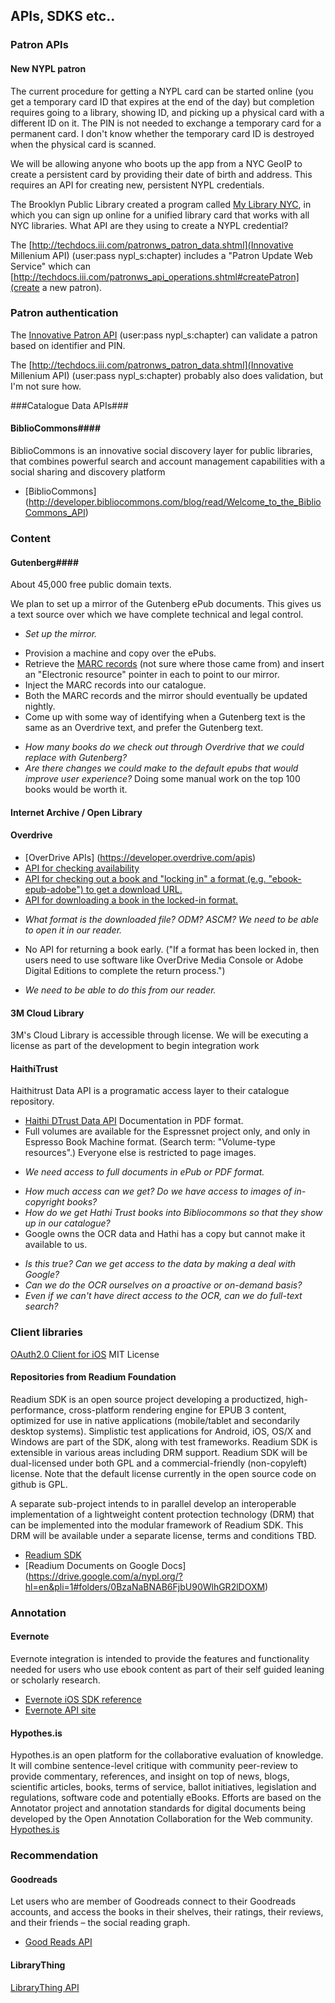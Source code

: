 ## APIs, SDKS etc..

### Patron APIs

#### New NYPL patron

The current procedure for getting a NYPL card can be started online
(you get a temporary card ID that expires at the end of the day) but
completion requires going to a library, showing ID, and picking up a
physical card with a different ID on it. The PIN is not needed to
exchange a temporary card for a permanent card. I don't know whether
the temporary card ID is destroyed when the physical card is scanned.

We will be allowing anyone who boots up the app from a NYC GeoIP to
create a persistent card by providing their date of birth and
address. This requires an API for creating new, persistent NYPL
credentials.

The Brooklyn Public Library created a program called [My Library
NYC](http://mylibrarynyc.org/about), in which you can sign up online
for a unified library card that works with all NYC libraries. What API
are they using to create a NYPL credential?

The [http://techdocs.iii.com/patronws_patron_data.shtml](Innovative Millenium API) (user:pass nypl_s:chapter) includes a "Patron Update Web Service" which can [http://techdocs.iii.com/patronws_api_operations.shtml#createPatron](create a new patron).

### Patron authentication

The [Innovative Patron
API](http://vendordocs.iii.com/patron/patronapi.shtml) (user:pass
nypl_s:chapter) can validate a patron based on identifier and PIN.

The [http://techdocs.iii.com/patronws_patron_data.shtml](Innovative
Millenium API) (user:pass nypl_s:chapter) probably also does
validation, but I'm not sure how.

###Catalogue Data APIs###
#### BiblioCommons####
BiblioCommons is an innovative social discovery layer for public libraries, that combines powerful search and account management capabilities with a social sharing and discovery platform

* [BiblioCommons] (http://developer.bibliocommons.com/blog/read/Welcome_to_the_BiblioCommons_API)

### Content

#### Gutenberg####

About 45,000 free public domain texts.

We plan to set up a mirror of the Gutenberg ePub documents. This gives us a text source over which we have complete technical and legal control.

* _Set up the mirror._
 - Provision a machine and copy over the ePubs.
 - Retrieve the [MARC records](http://gutenberg.readingroo.ms/cache/generated/feeds/) (not sure where those came from) and insert an "Electronic resource" pointer in each to point to our mirror.
 - Inject the MARC records into our catalogue.
 - Both the MARC records and the mirror should eventually be updated nightly.
 - Come up with some way of identifying when a Gutenberg text is the same as an Overdrive text, and prefer the Gutenberg text.
* _How many books do we check out through Overdrive that we could replace with Gutenberg?_
* _Are there changes we could make to the default epubs that would improve user experience?_ Doing some manual work on the top 100 books would be worth it.

#### Internet Archive / Open Library ####

#### Overdrive

* [OverDrive APIs] (https://developer.overdrive.com/apis)
* [API for checking availability](https://developer.overdrive.com/apis/library-availability)
* [API for checking out a book and "locking in" a format (e.g. "ebook-epub-adobe") to get a download URL.](https://developer.overdrive.com/apis/checkouts)
* [API for downloading a book in the locked-in format.](http://developer.overdrive.com/apis/download)
 - _What format is the downloaded file? ODM? ASCM? We need to be able to open it in our reader._
* No API for returning a book early. ("If a format has been locked in, then users need to use software like OverDrive Media Console or Adobe Digital Editions to complete the return process.")
 - _We need to be able to do this from our reader._

#### 3M Cloud Library
3M's Cloud Library is accessible through license.  We will be executing a license as part of the development to begin integration work

#### HaithiTrust
Haithitrust Data API is a programatic access layer to their catalogue repository.
* [Haithi DTrust Data API](http://www.hathitrust.org/data_api) Documentation in PDF format.
* Full volumes are available for the Espressnet project only, and only in Espresso Book Machine format. (Search term: "Volume-type resources".) Everyone else is restricted to page images.
 - _We need access to full documents in ePub or PDF format._ 
* _How much access can we get? Do we have access to images of in-copyright books?_
* _How do we get Hathi Trust books into Bibliocommons so that they show up in our catalogue?_
* Google owns the OCR data and Hathi has a copy but cannot make it available to us.
 - _Is this true? Can we get access to the data by making a deal with Google?_
 - _Can we do the OCR ourselves on a proactive or on-demand basis?_
 - _Even if we can't have direct access to the OCR, can we do full-text search?_

### Client libraries

[OAuth2.0 Client for iOS](https://github.com/AFNetworking/AFOAuth2Client) MIT License

#### Repositories from Readium Foundation
Readium SDK is an open source project developing a productized, high-performance, cross-platform rendering engine for EPUB 3 content, optimized for use in native applications (mobile/tablet and secondarily desktop systems). Simplistic test applications for Android, iOS, OS/X and Windows are part of the SDK, along with test frameworks. Readium SDK is extensible in various areas including DRM support. Readium SDK will be dual-licensed under both GPL and a commercial-friendly (non-copyleft) license. Note that the default license currently in the open source code on github is GPL.

A separate sub-project intends to in parallel develop an interoperable implementation of a lightweight content protection technology (DRM) that can be implemented into the modular framework of Readium SDK. This DRM will be available under a separate license, terms and conditions TBD.
* [Readium SDK](http://readium.github.io/sdk-api-doc/)
* [Readium Documents on Google Docs] (https://drive.google.com/a/nypl.org/?hl=en&pli=1#folders/0BzaNaBNAB6FjbU90WlhGR2lDOXM)

### Annotation
#### Evernote
Evernote integration is intended to provide the features and functionality needed for users who use ebook content as part of their self guided leaning or scholarly research.
* [Evernote iOS SDK reference](http://dev.evernote.com/doc/reference/ios/)
* [Evernote API site](http://dev.evernote.com/doc/)

#### Hypothes.is
Hypothes.is an open platform for the collaborative evaluation of knowledge. It will combine sentence-level critique with community peer-review to provide commentary, references, and insight on top of news, blogs, scientific articles, books, terms of service, ballot initiatives, legislation and regulations, software code and potentially eBooks. Efforts are based on the Annotator project and annotation standards for digital documents being developed by the Open Annotation Collaboration for the Web community.
[Hypothes.is](https://github.com/hypothesis)

### Recommendation
#### Goodreads
Let users who are member of Goodreads connect to their Goodreads accounts, and access the books in their shelves, their ratings, their reviews, and their friends – the social reading graph.
* [Good Reads API](https://www.goodreads.com/api)

#### LibraryThing
[LibraryThing API](https://www.librarything.com/services/)
